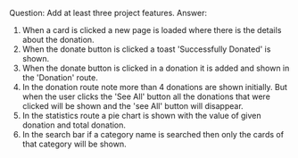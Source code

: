 Question: Add at least three project features.
Answer:
1. When a card is clicked a new page is loaded where there is the details about the donation.
2. When the donate button is clicked a toast 'Successfully Donated' is shown.
3. When the donate button is clicked in a donation it is added and shown in the 'Donation' route.
4. In the donation route note more than 4 donations are shown initially. But when the user clicks the 'See All' button all the donations that were clicked will be shown and the 'see All' button will disappear.
5. In the statistics route a pie chart is shown with the value of given donation and total donation.
6. In the search bar if a category name is searched then only the cards of that category will be shown.
